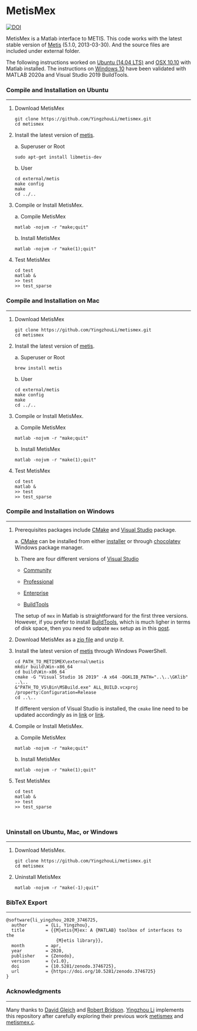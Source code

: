 MetisMex
========

[![DOI](https://zenodo.org/badge/DOI/10.5281/zenodo.3746725.svg)](https://doi.org/10.5281/zenodo.3746725)

MetisMex is a Matlab interface to METIS.
This code works with the latest stable version of [Metis](http://glaros.dtc.umn.edu/gkhome/metis/metis/overview)
(5.1.0, 2013-03-30). And the source files are included under external folder.

The following instructions worked on [Ubuntu (14.04 LTS)](#compile-and-installation-on-ubuntu) and
[OSX 10.10](#compile-and-installation-on-mac) with Matlab installed. The instructions on
[Windows 10](#compile-and-installation-on-windows) have been validated with MATLAB 2020a and Visual Studio
2019 BuildTools.

### Compile and Installation on Ubuntu
---------

1. Download MetisMex
   ```
   git clone https://github.com/YingzhouLi/metismex.git
   cd metismex
   ```

2. Install the latest version of 
  [metis](http://glaros.dtc.umn.edu/gkhome/metis/metis/overview).

   a. Superuser or Root
   ```
   sudo apt-get install libmetis-dev
   ```
  
   b. User
   ```
   cd external/metis
   make config
   make
   cd ../..
   ```

3. Compile or Install MetisMex.

   a. Compile MetisMex
   ```
   matlab -nojvm -r "make;quit"
   ```
    
   b. Install MetisMex
   ```
   matlab -nojvm -r "make(1);quit"
   ```

4. Test MetisMex
   ```
   cd test
   matlab &
   >> test
   >> test_sparse
   ```

### Compile and Installation on Mac
---------

1. Download MetisMex
   ```
   git clone https://github.com/YingzhouLi/metismex.git
   cd metismex
   ```

2. Install the latest version of 
  [metis](http://glaros.dtc.umn.edu/gkhome/metis/metis/overview).

   a. Superuser or Root
   ```
   brew install metis
   ```
  
   b. User
   ```
   cd external/metis
   make config
   make
   cd ../..
   ```
  
3. Compile or Install MetisMex.

   a. Compile MetisMex
   ```
   matlab -nojvm -r "make;quit"
   ```
    
   b. Install MetisMex
   ```
   matlab -nojvm -r "make(1);quit"
   ```

4. Test MetisMex
   ```
   cd test
   matlab &
   >> test
   >> test_sparse
   ```
    
### Compile and Installation on Windows
---------

1. Prerequisites packages include [CMake](https://cmake.org/) and
  [Visual Studio](https://visualstudio.microsoft.com/) package.
    
   a. [CMake](https://cmake.org/) can be installed from either [installer](https://cmake.org/download/)
   or through [chocolatey](https://chocolatey.org/) Windows package manager.
    
   b. There are four different versions of [Visual Studio](https://visualstudio.microsoft.com/)
    
      * [Community](https://visualstudio.microsoft.com/vs/community/)
    
      * [Professional](https://visualstudio.microsoft.com/vs/professional/)
        
      * [Enterprise](https://visualstudio.microsoft.com/vs/enterprise/)
        
      * [BuildTools](https://visualstudio.microsoft.com/visual-cpp-build-tools/)
      
      The setup of `mex` in Matlab is straightforward for the first three versions. However, if you prefer to install
      [BuildTools](https://visualstudio.microsoft.com/visual-cpp-build-tools/), which is much ligher in terms of disk space,
      then you need to udpate `mex` setup as in this [post](http://yingzhouli.com/posts/2020-06/mex-msvc).
    
1. Download MetisMex as a [zip file](https://github.com/YingzhouLi/metismex/archive/master.zip) and unzip it.


2. Install the latest version of 
  [metis](http://glaros.dtc.umn.edu/gkhome/metis/metis/overview) through Windows PowerShell.

    ```
    cd PATH_TO_METISMEX\external\metis
    mkdir build\Win-x86_64
    cd build\Win-x86_64
    cmake -G "Visual Studio 16 2019" -A x64 -DGKLIB_PATH="..\..\GKlib" ..\..
    &"PATH_TO_VS\Bin\MSBuild.exe" ALL_BUILD.vcxproj /property:Configuration=Release
    cd ..\..
    ```
    
    If different version of Visual Studio is installed, the `cmake` line need to be updated accordingly
    as in [link](https://cmake.org/cmake/help/git-stage/generator/Visual%20Studio%2016%202019.html)
    or [link](https://cmake.org/cmake/help/git-stage/manual/cmake-generators.7.html).
  
3. Compile or Install MetisMex.

    a. Compile MetisMex
    ```
    matlab -nojvm -r "make;quit"
    ```
    
    b. Install MetisMex
    ```
    matlab -nojvm -r "make(1);quit"
    ```

4. Test MetisMex
    ```
    cd test
    matlab &
    >> test
    >> test_sparse
    


### Uninstall on Ubuntu, Mac, or Windows
---------

1. Download MetisMex.

    ```
    git clone https://github.com/YingzhouLi/metismex.git
    cd metismex
    ```  

2. Uninstall MetisMex

    ```
    matlab -nojvm -r "make(-1);quit"
    ```
  
### BibTeX Export
---------
```
@software{li_yingzhou_2020_3746725,
  author       = {Li, Yingzhou},
  title        = {{M}etis{M}ex: A {MATLAB} toolbox of interfaces to the 
                   {M}etis library}},
  month        = apr,
  year         = 2020,
  publisher    = {Zenodo},
  version      = {v1.0},
  doi          = {10.5281/zenodo.3746725},
  url          = {https://doi.org/10.5281/zenodo.3746725}
}
```

### Acknowledgments
-------
Many thanks to [David Gleich](https://www.cs.purdue.edu/homes/dgleich/)
and [Robert Bridson](http://www.cs.ubc.ca/~rbridson/).
[Yingzhou Li](https://www.stanford.edu/people/yingzhouli)
implements this repository
after carefully exploring their previous work [metismex](https://github.com/dgleich/metismex)
and [metismex.c](http://www.cs.ubc.ca/~rbridson/download/metismex.c).
